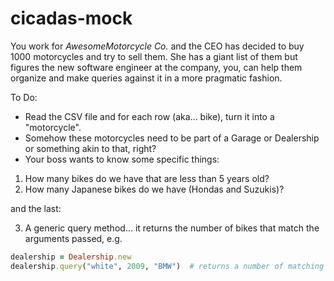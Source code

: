 # cicadas-mock

You work for _AwesomeMotorcycle Co._ and the CEO has decided to buy 1000 motorcycles and try to sell them. She has a giant list of them but figures the new software engineer at the company, you, can help them organize and make queries against it in a more pragmatic fashion.

To Do:
- Read the CSV file and for each row (aka... bike), turn it into a "motorcycle".
- Somehow these motorcycles need to be part of a Garage or Dealership or something akin to that, right?
- Your boss wants to know some specific things:

1) How many bikes do we have that are less than 5 years old?<br>
2) How many Japanese bikes do we have (Hondas and Suzukis)?

and the last:

3) A generic query method... it returns the number of bikes that match the arguments passed, e.g.

```ruby
dealership = Dealership.new
dealership.query("white", 2009, "BMW")  # returns a number of matching motorcycles
```
